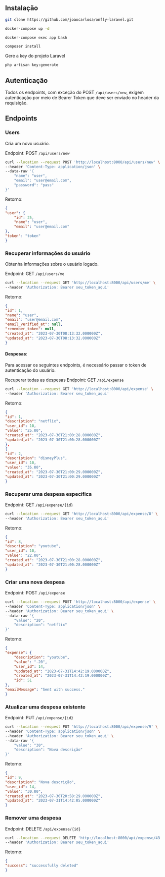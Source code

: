 ## Instalação
```sh
git clone https://github.com/joaocarlosa/onfly-laravel.git
```

```sh
docker-compose up -d
```

```sh
docker-compose exec app bash
```

```sh
composer install
```


Gere a key do projeto Laravel
```sh
php artisan key:generate
```

## Autenticação

Todos os endpoints, com exceção do POST `/api/users/new`, exigem autenticação por meio de Bearer Token que deve ser enviado no header da requisição.

## Endpoints

### Users

Cria um novo usuário.

Endpoint: POST `/api/users/new`

```sh
curl --location --request POST 'http://localhost:8000/api/users/new' \
--header 'Content-Type: application/json' \
--data-raw '{
	"name": "user",
    "email": "user@email.com",
    "password": "pass"
}'

```
Retorno:

```json
{
"user": {
    "id": 25,
    "name": "user",
    "email": "user@email.com"
},
"token": "token"
}
```

### Recuperar informações do usuário
Obtenha informações sobre o usuário logado.

Endpoint: GET `/api/users/me`

```sh
curl --location --request GET 'http://localhost:8000/api/users/me' \
--header 'Authorization: Bearer seu_token_aqui'
```
Retorno:

```json
{
"id": 1,
"name": "user",
"email": "user@email.com",
"email_verified_at": null,
"remember_token": null,
"created_at": "2023-07-30T08:13:32.000000Z",
"updated_at": "2023-07-30T08:13:32.000000Z"
}
```

#### Despesas:

Para acessar os seguintes endpoints, é necessário passar o token de autenticação do usuário.

Recuperar todas as despesas
Endpoint: GET `/api/expense`


```sh
curl --location --request GET 'http://localhost:8000/api/expense' \
--header 'Authorization: Bearer seu_token_aqui'
```

Retorno:

```json
{
"id": 1,
"description": "netflix",
"user_id": 10,
"value": "25.00",
"created_at": "2023-07-30T21:00:28.000000Z",
"updated_at": "2023-07-30T21:00:28.000000Z"
},
{
"id": 2,
"description": "disneyPlus",
"user_id": 10,
"value": "35.00",
"created_at": "2023-07-30T21:00:29.000000Z",
"updated_at": "2023-07-30T21:00:29.000000Z"
}

```

### Recuperar uma despesa específica
Endpoint: GET `/api/expense/{id}`

```sh
curl --location --request GET 'http://localhost:8000/api/expense/8' \
--header 'Authorization: Bearer seu_token_aqui'
```

Retorno:

```json
{ 
"id": 8,
"description": "youtube",
"user_id": 10,
"value": "22.00",
"created_at": "2023-07-30T21:00:28.000000Z",
"updated_at": "2023-07-30T21:00:28.000000Z"
}
```


### Criar uma nova despesa
Endpoint: POST `/api/expense`

```sh
curl --location --request POST 'http://localhost:8000/api/expense' \
--header 'Content-Type: application/json' \
--header 'Authorization: Bearer seu_token_aqui' \
--data-raw '{
	"value": "20",
	"description": "netflix"
}'
```

Retorno:

```json
{
"expense": {
    "description": "youtube",
    "value": "-20",
    "user_id": 14,
    "updated_at": "2023-07-31T14:42:19.000000Z",
    "created_at": "2023-07-31T14:42:19.000000Z",
    "id": 51
},
"emailMessage": "Sent with success."
}
```


### Atualizar uma despesa existente
Endpoint: PUT `/api/expense/{id}`

```sh
curl --location --request PUT 'http://localhost:8000/api/expense/9' \
--header 'Content-Type: application/json' \
--header 'Authorization: Bearer seu_token_aqui' \
--data-raw '{
	"value": "30",
	"description": "Nova descrição"
}'
```
Retorno:

```json
{
"id": 9,
"description": "Nova descrição",
"user_id": 14,
"value": "30.00",
"created_at": "2023-07-30T20:58:29.000000Z",
"updated_at": "2023-07-31T14:42:05.000000Z"
}

```

### Remover uma despesa
Endpoint: DELETE `/api/expense/{id}`

```sh
curl --location --request DELETE 'http://localhost:8000/api/expense/43' \
--header 'Authorization: Bearer seu_token_aqui'
```

Retorno:

```json
{
"success": "successfully deleted"
}
```
